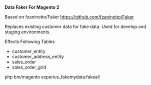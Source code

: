 **Data Faker For Magento 2**

Based on fzaninotto/Faker https://github.com/fzaninotto/Faker

Replaces existing customer data for fake data. Used for develop and staging environments.

Effects Following Tables

- customer_entity
- customer_address_entity
- sales_order
- sales_order_grid

php bin/magento experius_fakemydata:fakeall



